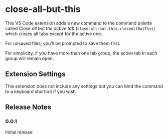# close-all-but-this

This VS Code extension adds a new command to the command palette called _Close all but the active tab_ (`close-all-but-this.closeAllButThis`) which closes all tabs except for the active one.

For unsaved files, you'll be prompted to save them first.

For simplicity, if you have more than one tab group, the active tab in each group will remain open.

## Extension Settings

This extension does not include any settings but you can bind the command to a keyboard shortcut if you wish.


## Release Notes

### 0.0.1

Initial release
